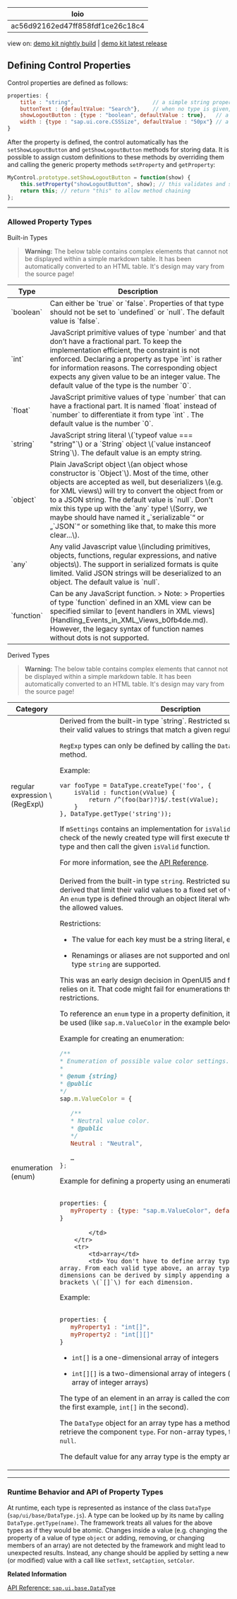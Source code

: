 <!-- loioac56d92162ed47ff858fdf1ce26c18c4 -->

| loio |
| -----|
| ac56d92162ed47ff858fdf1ce26c18c4 |

<div id="loio">

view on: [demo kit nightly build](https://openui5nightly.hana.ondemand.com/#/topic/ac56d92162ed47ff858fdf1ce26c18c4) | [demo kit latest release](https://openui5.hana.ondemand.com/#/topic/ac56d92162ed47ff858fdf1ce26c18c4)</div>

## Defining Control Properties

Control properties are defined as follows:

``` js
properties: {
    title : "string",                         // a simple string property, default value is undefined
    buttonText : {defaultValue: "Search"},    // when no type is given, the type is string
    showLogoutButton : {type : "boolean", defaultValue : true},   // a boolean property where a default value is given
    width : {type : "sap.ui.core.CSSSize", defaultValue : "50px"} // a CSS size property where a default value is given
}
```

After the property is defined, the control automatically has the `setShowLogoutButton` and `getShowLogoutButton` methods for storing data. It is possible to assign custom definitions to these methods by overriding them and calling the generic property methods `setProperty` and `getProperty`:

``` js
MyControl.prototype.setShowLogoutButton = function(show) {
    this.setProperty("showLogoutButton", show); // this validates and stores the new value
    return this; // return "this" to allow method chaining
};

```

***

### Allowed Property Types

 <a name="loioac56d92162ed47ff858fdf1ce26c18c4__table_gkp_kb2_2y"/>Built-in Types

 > **Warning:** The below table contains complex elements that cannot not be displayed within a simple markdown table. It has been automatically converted to an HTML table. It's design may vary from the source page!

<table>
	<thead>
		<tr>
			<th>Type</th>
			<th>Description</th>
		</tr>
	</thead>
	<tbody>
		<tr>
			<td> `boolean` </td>
			<td>Can either be `true` or `false`. Properties of that type should not be set to `undefined` or `null`. The default value is `false`.</td>
		</tr>
		<tr>
			<td> `int` </td>
			<td>JavaScript primitive values of type `number` and that don’t have a fractional part. To keep the implementation efficient, the constraint is not enforced. Declaring a property as type `int` is rather for information reasons. The corresponding object expects any given value to be an integer value. The default value of the type is the number `0`.</td>
		</tr>
		<tr>
			<td> `float` </td>
			<td>JavaScript primitive values of type `number` that can have a fractional part. It is named `float` instead of `number` to differentiate it from type `int` . The default value is the number `0`.</td>
		</tr>
		<tr>
			<td> `string` </td>
			<td>JavaScript string literal \(`typeof value === "string"`\) or a `String` object \(`value instanceof String`\). The default value is an empty string.</td>
		</tr>
		<tr>
			<td> `object` </td>
			<td> Plain JavaScript object \(an object whose constructor is `Object`\). Most of the time, other objects are accepted as well, but deserializers \(e.g. for XML views\) will try to convert the object from or to a JSON string. The default value is `null`.
 Don't mix this type up with the `any` type! \(Sorry, we maybe should have named it „`serializable`“ or „`JSON`“ or something like that, to make this more clear...\).
			</td>
		</tr>
		<tr>
			<td> `any` </td>
			<td>Any valid Javascript value \(including primitives, objects, functions, regular expressions, and native objects\). The support in serialized formats is quite limited. Valid JSON strings will be deserialized to an object. The default value is `null`.</td>
		</tr>
		<tr>
			<td> `function` </td>
			<td> Can be any JavaScript function.
 > Note:  
 > Properties of type `function` defined in an XML view can be specified similar to [event handlers in XML views](Handling_Events_in_XML_Views_b0fb4de.md). However, the legacy syntax of function names without dots is not supported.
			</td>
		</tr>
	</tbody>
</table>

 <a name="loioac56d92162ed47ff858fdf1ce26c18c4__table_lbg_fc2_2y"/>Derived Types

 > **Warning:** The below table contains complex elements that cannot not be displayed within a simple markdown table. It has been automatically converted to an HTML table. It's design may vary from the source page!

<table>
	<thead>
		<tr>
			<th>Category</th>
			<th>Description</th>
		</tr>
	</thead>
	<tbody>
		<tr>
			<td>regular expression \(RegExp\)</td>
			<td> Derived from the built-in type `string`.
 Restricted subtypes that limit their valid values to strings that match a given regular expression.

 `RegExp` types can only be defined by calling the `DataType.createType()` method.

 Example:

```
var fooType = DataType.createType('foo', {
    isValid : function(vValue) {
        return /^(foo(bar)?)$/.test(vValue);
    }
}, DataType.getType('string'));

```

 If `mSettings` contains an implementation for `isValid`, then the validity check of the newly created type will first execute the check of the base type and then call the given `isValid` function.

 For more information, see the [API Reference](https://openui5.hana.ondemand.com/#docs/api/symbols/sap.ui.base.DataType.html). 
			</td>
		</tr>
		<tr>
			<td>enumeration \(enum\)</td>
			<td> Derived from the built-in type `string`.
 Restricted subtypes can be derived that limit their valid values to a fixed set of values \(enumeration\). An `enum` type is defined through an object literal whose keys represent the allowed values.

 Restrictions:

 -   The value for each key must be a string literal, equal to the key itself.

 -   Renamings or aliases are not supported and only keys and values of type `string` are supported.


This was an early design decision in OpenUI5 and framework code relies on it. That code might fail for enumerations that don’t obey these restrictions.

 To reference an `enum` type in a property definition, its global name must be used \(like `sap.m.ValueColor` in the example below\).

 Example for creating an enumeration:

 ``` js
/**
* Enumeration of possible value color settings.
*
* @enum {string}
* @public
*/
sap.m.ValueColor = {

    /**
    * Neutral value color.
    * @public
    */
    Neutral : "Neutral",

    …
};

```

 Example for defining a property using an enumeration:

 ``` js

properties: {
    myProperty : {type: "sap.m.ValueColor", defaultValue: "Neutral"}
}

```
			</td>
		</tr>
		<tr>
			<td>array</td>
			<td> You don't have to define array types before using an array. From each valid type above, an array type with one or more dimensions can be derived by simply appending a pair of square brackets \(`[]`\) for each dimension.
 Example:

 ``` js

properties: {
    myProperty1 : "int[]",
    myProperty2 : "int[][]"
}

```

 -   `int[]` is a one-dimensional array of integers

 -   `int[][]` is a two-dimensional array of integers \(or more precisely an array of integer arrays\)


The type of an element in an array is called the component type \(`int` in the first example, `int[]` in the second\).

 The `DataType` object for an array type has a method `getComponentType` to retrieve the component `type`. For non-array types, this method returns `null`.

 The default value for any array type is the empty array.
			</td>
		</tr>
	</tbody>
</table>

***

### Runtime Behavior and API of Property Types

At runtime, each type is represented as instance of the class `DataType` \(`sap/ui/base/DataType.js`\). A type can be looked up by its name by calling `DataType.getType(name)`. The framework treats all values for the above types as if they would be atomic. Changes inside a value \(e.g. changing the property of a value of type `object` or adding, removing, or changing members of an array\) are not detected by the framework and might lead to unexpected results. Instead, any change should be applied by setting a new \(or modified\) value with a call like `setText`, `setCaption`, `setColor`.

**Related Information**  


[API Reference: `sap.ui.base.DataType`](https://openui5.hana.ondemand.com/#docs/api/symbols/sap.ui.base.DataType.html)

